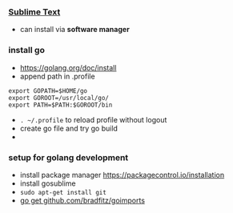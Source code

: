 ### [Sublime Text](http://www.sublimetext.com/3)
* can install via **software manager**
 
### install go
* https://golang.org/doc/install
* append path in .profile
```
export GOPATH=$HOME/go
export GOROOT=/usr/local/go/
export PATH=$PATH:$GOROOT/bin
```
* `. ~/.profile` to reload profile without logout
* create go file and try go build
* 

### setup for golang development
* install package manager https://packagecontrol.io/installation
* install gosublime
* `sudo apt-get install git`
* [go get github.com/bradfitz/goimports](http://blog.campoy.cat/2013/12/integrating-goimports-with-gosublime-on.html)

